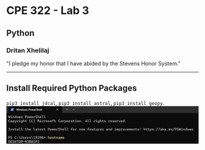 # CPE 322 - Lab 3
## Python
### Dritan Xhelilaj </br>
"I pledge my honor that I have abided by the Stevens Honor System."

---
## Install Required Python Packages
`pip3 install jdcal`, `pip3 install astral`, `pip3 install geopy`. </br>
![hostname](https://github.com/xhelilaj10ani/Design-VI/blob/main/Labs/Lab%202/hostname.png)
